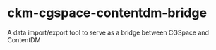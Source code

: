 # ckm-cgspace-contentdm-bridge
A data import/export tool to serve as a bridge between CGSpace and ContentDM

